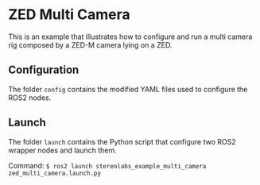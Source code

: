 # ZED Multi Camera

This is an example that illustrates how to configure and run a multi camera rig composed by a ZED-M camera lying on a ZED.

## Configuration
The folder `config` contains the modified YAML files used to configure the ROS2 nodes.

## Launch
The folder `launch` contains the Python script that configure two ROS2 wrapper nodes and launch them.

Command:
`$ ros2 launch stereolabs_example_multi_camera zed_multi_camera.launch.py`
